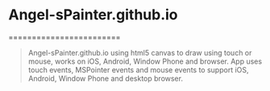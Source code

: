 # Angel-sPainter.github.io

========================

> Angel-sPainter.github.io using html5 canvas to draw using touch or mouse, works on iOS, Android, Window Phone and browser.
> App uses touch events, MSPointer events and mouse events to support iOS, Android, Window Phone and desktop browser.
